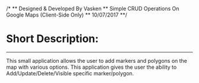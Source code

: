 /*
** Designed & Developed By Vasken
** Simple CRUD Operations On Google Maps (Client-Side Only)
** 10/07/2017
**/


# Short Description:
____________________

This small application allows the user to add markers and polygons on the map with various options. This application gives the user the ability to Add/Update/Delete/Visible specific marker/polygon.

